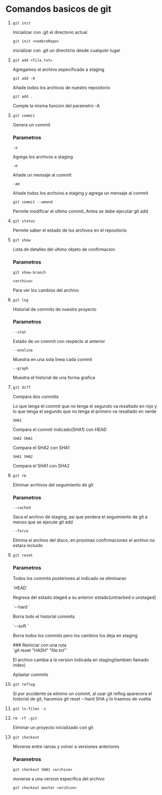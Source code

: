 # Comandos basicos de git 
1. `git init`<p>Inicializar con .git el directorio actual</p> 
    `git init <nombreRepo>`<p>inicializar con .git un directorio desde cualquier lugar</p>
2. `git add <file.txt>`<p>Agregamos el archivo especificado a staging</p>
    `git add -A`<p>Añade todos los archivos de nuestro repositorio</p>
    `git add .`<p>Cumple la misma funcion del parametro -A</p>
3. `git commit`<p>Genera un commit</p>
    ### Parametros
    `-a ` <!--Add--><p>Agrega los archivos a staging</p>
    `-m` <!--Message--><p>Añade un mensaje al commit</p>
    `-am`<p>Añade todos los archvios a staging y agrega un mensaje al commit</p>
    `git commit --amend`<p>Permite modificar el ultimo commit,.Antes se debe ejecutar git add</p>
4. `git status`<p>Permite saber el estado de los archivos en el repositorio</p>
5. `git show`<p>Lista de detalles del ultimo objeto de confirmacion</p>
    ### Parametros 
    `git show-branch`<p></p>
    `<archivo>`<p>Para ver los cambios del archivo</p>
6. `git log`<p>Historial de commits de nuestro proyecto</p>
    ### Parametros
    `--stat`<p>Estado de un commit con respecto al anterior</p>
    `--oneline`<p>Muestra en una sola linea cada commit</p>
    `--graph`<p>Muestra el historial de una forma grafica</p>
7. `git diff`<p>Compara dos commits</p>
        <p>Lo que tenga el commit que no tenga el segundo va resaltado en rojo y lo que tenga el segundo que no tenga el primero va resaltado en verde</p>
        `SHA1`<p>Compara el commit indicado(SHA1) con HEAD</p> 
        `SHA2 SHA1`<p>Compara el SHA2 con SHA1</p>
        `SHA1 SHA2`<p>Compara el SHA1 con SHA2</p>
8. `git rm`<p>Eliminar archivos del seguimiento de git</p>
    ### Parametros
    `--cached`<p>Saca el archivo de staging, asi que perdera el seguimiento de git a menos que se ejecute git add</p>
    `--force`<p>Elimina el archivo del disco, en proximas confirmaciones el archivo no estara incluido</p>

9. `git reset`<p></p> 
    ### Parametros
    <p>Todos los commits posteriores al indicado se eliminaran</p>
    `HEAD`<p>Regresa del estado staged a su anterior estado(untracked o unstaged)</p>
        `--hard <hash>`<p>Borra todo el historial commits</p>
        `--soft <hash>`<p>Borra todos los commits pero los cambios los deja en staging</p>
        ### Reiniciar con una ruta <br>
        `git reset "HASH" "file.txt"`<p>El archivo cambia a la version indicada en staging(tambien llamado index)</p>
        <p>Aplastar commits</p>
10. `git reflog`<p>Si por accidente se elimino un commit, al usar git reflog aparecera el historial de git, hacemos git reset --hard SHA y lo traemos de vuelta</p>

11. `git ls-files -s`
12. `rm -rf .git`<p>Eliminar un proyecto inicializado con git</p>
13. `git checkout`<p>Moverse entre ramas y volver a versiones anteriores</p>
    ### Parametros
    `git checkout SHA1 <archivo>`<p>moverse a una version especifica del archivo</p>
    `git checkout master <archivo>`<p></p>
